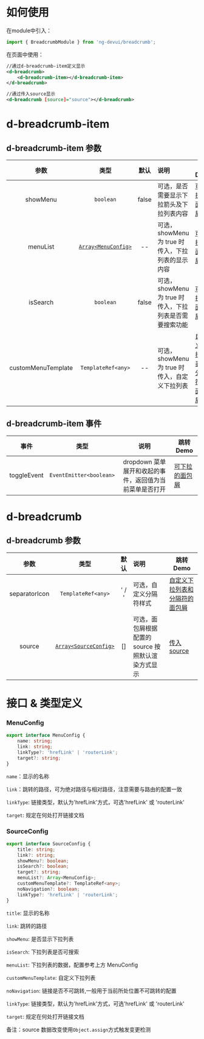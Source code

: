 # 如何使用

在module中引入：

```ts
import { BreadcrumbModule } from 'ng-devui/breadcrumb';
```

在页面中使用：

```xml
//通过d-breadcrumb-item定义显示
<d-breadcrumb>
    <d-breadcrumb-item></d-breadcrumb-item>
</d-breadcrumb>

//通过传入source显示
<d-breadcrumb [source]="source"></d-breadcrumb>
```
# d-breadcrumb-item
## d-breadcrumb-item 参数

|        参数        |        类型         | 默认  | 说明                                                    | 跳转 Demo                                                                              |
| :----------------: | :-----------------: | :---: | :------------------------------------------------------ | -------------------------------------------------------------------------------------- |
|      showMenu      |      `boolean`      | false | 可选，是否需要显示下拉箭头及下拉列表内容                | [可下拉的面包屑](demo#drop-down-breadcrumbs)                    |
|      menuList      | [`Array<MenuConfig>`](#menuconfig) |  --   | 可选，showMenu 为 true 时传入，下拉列表的显示内容       | [可下拉的面包屑](demo#drop-down-breadcrumbs)                    |
|      isSearch      |      `boolean`      | false | 可选，showMenu 为 true 时传入，下拉列表是否需要搜索功能 | [可下拉的面包屑](demo#drop-down-breadcrumbs)    |
| customMenuTemplate | `TemplateRef<any>`  |  --   | 可选，showMenu 为 true 时传入，自定义下拉列表           | [自定义下拉列表和分隔符的面包屑](demo#self-defined-breadcrumbs) |

## d-breadcrumb-item 事件

|    事件     |        类型         |                          说明                           | 跳转 Demo                                                           |
| :---------: | :-----------------: | :-----------------------------------------------------: | ------------------------------------------------------------------- |
| toggleEvent | `EventEmitter<boolean>` | dropdown 菜单展开和收起的事件，返回值为当前菜单是否打开 | [可下拉的面包屑](demo#drop-down-breadcrumbs) |

# d-breadcrumb
## d-breadcrumb 参数

|     参数      |         类型          | 默认  | 说明                                               | 跳转 Demo                                                                              |
| :-----------: | :-------------------: | :---: | :------------------------------------------------- | -------------------------------------------------------------------------------------- |
| separatorIcon |  `TemplateRef<any>`   | ' / ' | 可选，自定义分隔符样式                             | [自定义下拉列表和分隔符的面包屑](demo#self-defined-breadcrumbs) |
|    source     | [`Array<SourceConfig>`](#sourceconfig) |  []   | 可选，面包屑根据配置的 source 按照默认渲染方式显示 | [传入source](demo#source-config-breadcrumbs)

# 接口 & 类型定义
### MenuConfig

```ts
export interface MenuConfig {
    name: string;
    link: string;
    linkType?: 'hrefLink' | 'routerLink';
    target?: string;
}
```

`name`：显示的名称

`link`：跳转的路径，可为绝对路径与相对路径，注意需要与路由的配置一致

`linkType`: 链接类型，默认为'hrefLink'方式，可选'hrefLink' 或 'routerLink'

`target`: 规定在何处打开链接文档

### SourceConfig

```ts
export interface SourceConfig {
    title: string;
    link?: string;
    showMenu?: boolean;
    isSearch?: boolean;
    target?: string;
    menuList?: Array<MenuConfig>;
    customMenuTemplate?: TemplateRef<any>;
    noNavigation?: boolean;
    linkType?: 'hrefLink' | 'routerLink';
}
```

`title`: 显示的名称

`link`: 跳转的路径

`showMenu`: 是否显示下拉列表

`isSearch`: 下拉列表是否可搜索

`menuList`: 下拉列表的数据，配置参考上方 MenuConfig

`customMenuTemplate`: 自定义下拉列表

`noNavigation`: 链接是否不可跳转,一般用于当前所处位置不可跳转的配置

`linkType`: 链接类型，默认为'hrefLink'方式，可选'hrefLink' 或 'routerLink'

`target`: 规定在何处打开链接文档

备注：source 数据改变使用`Object.assign`方式触发变更检测
